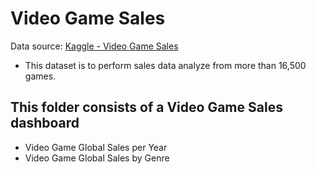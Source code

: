 # Video Game Sales
Data source: [Kaggle - Video Game Sales](https://www.kaggle.com/datasets/gregorut/videogamesalesM)
- This dataset is to perform sales data analyze from more than 16,500 games.


## This folder consists of a Video Game Sales dashboard
- Video Game Global Sales per Year
- Video Game Global Sales by Genre

